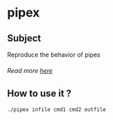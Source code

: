 # pipex
## Subject
Reproduce the behavior of pipes  

###### Read more [here](https://cdn.intra.42.fr/pdf/pdf/35191/fr.subject.pdf)
## How to use it ?
```
./pipex infile cmd1 cmd2 outfile
```
